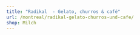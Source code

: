 ```yaml
---
title: "Radikal  - Gelato, churros & café"
url: /montreal/radikal-gelato-churros-und-cafe/
shop: Milch
---
```

